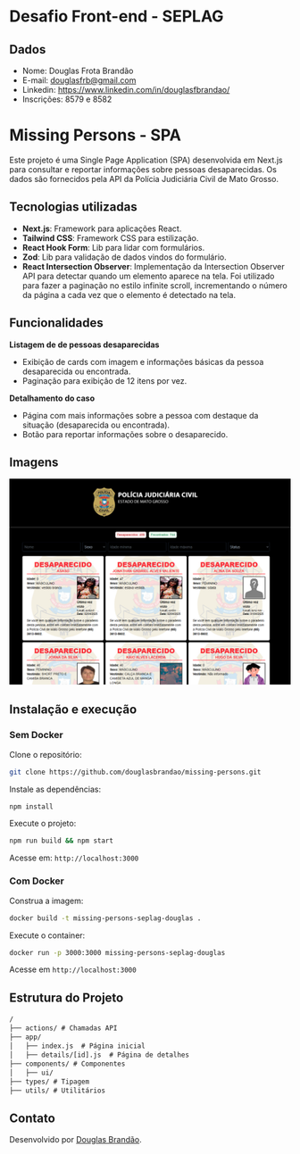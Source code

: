 # Desafio Front-end - SEPLAG

## Dados

- Nome: Douglas Frota Brandão
- E-mail: douglasfrb@gmail.com
- Linkedin: https://www.linkedin.com/in/douglasfbrandao/
- Inscrições: 8579 e 8582 

# Missing Persons - SPA
Este projeto é uma Single Page Application (SPA) desenvolvida em Next.js para consultar e reportar informações sobre pessoas desaparecidas. Os dados são fornecidos pela API da Polícia Judiciária Civil de Mato Grosso.

## Tecnologias utilizadas
- **Next.js**: Framework para aplicações React.
- **Tailwind CSS**: Framework CSS para estilização.
- **React Hook Form**: Lib para lidar com formulários.
- **Zod**: Lib para validação de dados vindos do formulário.
- **React Intersection Observer**: Implementação da Intersection Observer API para detectar quando um elemento aparece na tela. Foi utilizado para fazer a paginação no estilo infinite scroll, incrementando o número da página a cada vez que o elemento é detectado na tela.

## Funcionalidades

**Listagem de de pessoas desaparecidas**
- Exibição de cards com imagem e informações básicas da pessoa desaparecida ou encontrada.
- Paginação para exibição de 12 itens por vez.

**Detalhamento do caso**
- Página com mais informações sobre a pessoa com destaque da situação (desaparecida ou encontrada).
- Botão para reportar informações sobre o desaparecido.

## Imagens

![Home](/docs/img/home.png)

## Instalação e execução

### Sem Docker

Clone o repositório:
```sh
git clone https://github.com/douglasbrandao/missing-persons.git
```
Instale as dependências:
```sh
npm install
```
Execute o projeto:
```sh
npm run build && npm start
```
Acesse em: `http://localhost:3000`

### Com Docker
Construa a imagem:
```sh
docker build -t missing-persons-seplag-douglas .
```

Execute o container:
```sh
docker run -p 3000:3000 missing-persons-seplag-douglas
```
Acesse em `http://localhost:3000`

## Estrutura do Projeto
```
/
├── actions/ # Chamadas API
├── app/
│   ├── index.js  # Página inicial
│   ├── details/[id].js  # Página de detalhes
├── components/ # Componentes
│   ├── ui/
├── types/ # Tipagem
├── utils/ # Utilitários
```
## Contato
Desenvolvido por [Douglas Brandão](https://github.com/douglasbrandao).
